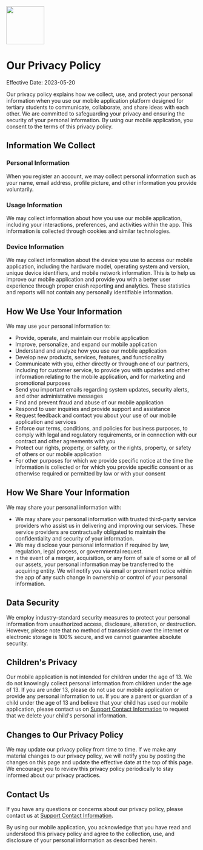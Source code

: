 <img src="../apps/mobile/assets/img/app_logo.png" width="100px" height="100px">

# Our Privacy Policy

Effective Date: 2023-05-20

Our privacy policy explains how we collect, use, and protect your personal information when you use our mobile
application platform designed for tertiary students to communicate, collaborate, and share ideas with each other. We are
committed to safeguarding your privacy and ensuring the security of your personal information. By using our mobile
application, you consent to the terms of this privacy policy.

## Information We Collect

### Personal Information

When you register an account, we may collect personal information such as your name, email address, profile picture, and
other information you provide voluntarily.

### Usage Information

We may collect information about how you use our mobile application, including your interactions, preferences, and
activities within the app. This information is collected through cookies and similar technologies.

### Device Information

We may collect information about the device you use to access our mobile application, including the hardware model,
operating system and version, unique device identifiers, and mobile network information. This is to help us improve our
mobile application and provide you with a better user experience through proper crash reporting and analytics.
These statistics and reports will not contain any personally identifiable information.

## How We Use Your Information

We may use your personal information to:

- Provide, operate, and maintain our mobile application
- Improve, personalize, and expand our mobile application
- Understand and analyze how you use our mobile application
- Develop new products, services, features, and functionality
- Communicate with you, either directly or through one of our partners, including for customer service, to provide you
  with updates and other information relating to the mobile application, and for marketing and promotional purposes
- Send you important emails regarding system updates, security alerts, and other administrative messages
- Find and prevent fraud and abuse of our mobile application
- Respond to user inquiries and provide support and assistance
- Request feedback and contact you about your use of our mobile application and services
- Enforce our terms, conditions, and policies for business purposes, to comply with legal and regulatory requirements,
  or in connection with our contract and other agreements with you
- Protect our rights, property, or safety, or the rights, property, or safety of others or our mobile application
- For other purposes for which we provide specific notice at the time the information is collected or for which you
  provide specific consent or as otherwise required or permitted by law or with your consent

## How We Share Your Information

We may share your personal information with:

- We may share your personal information with trusted third-party service providers who assist us in delivering and
  improving our services. These service providers are contractually obligated to maintain the confidentiality and
  security of your information.
- We may disclose your personal information if required by law, regulation, legal process, or governmental request.
- n the event of a merger, acquisition, or any form of sale of some or all of our assets, your personal information may
  be transferred to the acquiring entity. We will notify you via email or prominent notice within the app of any such
  change in ownership or control of your personal information.

## Data Security

We employ industry-standard security measures to protect your personal information from unauthorized access, disclosure,
alteration, or destruction. However, please note that no method of transmission over the internet or electronic storage
is 100% secure, and we cannot guarantee absolute security.

## Children's Privacy

Our mobile application is not intended for children under the age of 13. We do not knowingly collect personal
information
from children under the age of 13. If you are under 13, please do not use our mobile application or provide any personal
information to us. If you are a parent or guardian of a child under the age of 13 and believe that your child has used
our mobile application, please contact us on [Support Contact Information](mailto:qcodelabsllc@gmail.com) to request that
we delete your child's personal information.

## Changes to Our Privacy Policy

We may update our privacy policy from time to time. If we make any material changes to our privacy policy, we will
notify you by posting the changes on this page and update the effective date at the top of this page. We encourage you
to review this privacy policy periodically to stay informed about our privacy practices.

## Contact Us

If you have any questions or concerns about our privacy policy, please contact us
at [Support Contact Information](mailto:qcodelabsllc@gmail.com).

By using our mobile application, you acknowledge that you have read and understood this privacy policy and agree to the
collection, use, and disclosure of your personal information as described herein.